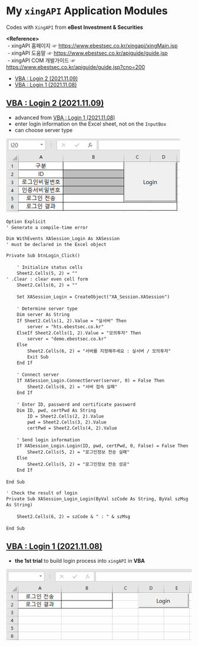 # My `xingAPI` Application Modules

Codes with `XingAPI` from **eBest Investment & Securities**


**\<Reference>**  
&nbsp;- xingAPI 홈페이지 ☞ https://www.ebestsec.co.kr/xingapi/xingMain.jsp  
&nbsp;- xingAPI 도움말 ☞ https://www.ebestsec.co.kr/apiguide/guide.jsp  
&nbsp;- xingAPI COM 개발가이드 ☞ https://www.ebestsec.co.kr/apiguide/guide.jsp?cno=200

- [VBA : Login 2 (2021.11.09)](/XingAPI#vba--login-2-20211109)
- [VBA : Login 1 (2021.11.08)](/XingAPI#vba--login-1-20211108)


## [VBA : Login 2 (2021.11.09)](/XingAPI#my-xingapi-application-modules)
- advanced from [VBA : Login 1 (2021.11.08)](/XingAPI#vba--login-1-20211108)
- enter login information on the Excel sheet, not on the `InputBox`
- can choose server type

![VBA : Login 2](Images/XingAPI_VBA_Login_2.gif)

```VBA
Option Explicit                                                                     ' Generate a compile-time error
```

```VBA
Dim WithEvents XASession_Login As XASession                                         ' must be declared in the Excel object
```

```VBA
Private Sub btnLogin_Click()

    ' Initialize status cells
    Sheet2.Cells(5, 2) = ""                                                         ' .Clear : clear even cell form
    Sheet2.Cells(6, 2) = ""

    Set XASession_Login = CreateObject("XA_Session.XASession")

    ' Determine server type
    Dim server As String
    If Sheet2.Cells(1, 2).Value = "실서버" Then
        server = "hts.ebestsec.co.kr"
    ElseIf Sheet2.Cells(1, 2).Value = "모의투자" Then
        server = "demo.ebestsec.co.kr"
    Else
        Sheet2.Cells(6, 2) = "서버를 지정해주세요 : 실서버 / 모의투자"
        Exit Sub
    End If
    
    ' Connect server
    If XASession_Login.ConnectServer(server, 0) = False Then
        Sheet2.Cells(6, 2) = "서버 접속 실패"
    End If

    ' Enter ID, password and certificate password
    Dim ID, pwd, certPwd As String
        ID = Sheet2.Cells(2, 2).Value
        pwd = Sheet2.Cells(3, 2).Value
        certPwd = Sheet2.Cells(4, 2).Value
        
    ' Send login information
    If XASession_Login.Login(ID, pwd, certPwd, 0, False) = False Then
        Sheet2.Cells(5, 2) = "로그인정보 전송 실패"
    Else
        Sheet2.Cells(5, 2) = "로그인정보 전송 성공"
    End If

End Sub
```

```VBA
' Check the result of login
Private Sub XASession_Login_Login(ByVal szCode As String, ByVal szMsg As String)

    Sheet2.Cells(6, 2) = szCode & " : " & szMsg

End Sub
```


## [VBA : Login 1 (2021.11.08)](/XingAPI#my-xingapi-application-modules)

- **the 1st trial** to build login process into `xingAPI` in **VBA**

![VBA : Login 1](Images/XingAPI_VBA_Login_1.gif)